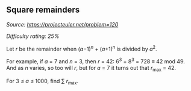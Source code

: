 Square remainders
-----------------

*Source: https://projecteuler.net/problem=120*


*Difficulty rating: 25%*

Let *r* be the remainder when (*a*−1)<sup>*n*</sup> + (*a*+1)<sup>*n*</sup> is divided by
*a*<sup>2</sup>.

For example, if *a* = 7 and *n* = 3, then *r* = 42: 6<sup>3</sup> + 8<sup>3</sup> = 728 ≡
42 mod 49. And as *n* varies, so too will *r*, but for *a* = 7 it turns
out that *r*<sub>max</sub> = 42.

For 3 ≤ *a* ≤ 1000, find ∑ *r*<sub>max</sub>.
